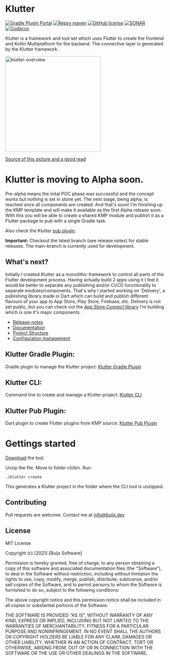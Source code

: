 # Klutter
[![Gradle Plugin Portal](https://img.shields.io/gradle-plugin-portal/v/dev.buijs.klutter.gradle?color=blueviolet&style=for-the-badge)](https://plugins.gradle.org/plugin/dev.buijs.klutter.gradle/2022-alpha-1)
[![Repsy maven](https://img.shields.io/badge/maven-2022--alpha--1-blue?style=for-the-badge)](https://repsy.io/mvn/buijs-dev/klutter/dev/buijs/klutter/)
[![GitHub license](https://img.shields.io/github/license/buijs-dev/klutter?style=for-the-badge)](https://github.com/buijs-dev/klutter-dart/blob/main/LICENSE)
[![SONAR](https://img.shields.io/sonar/alert_status/buijs-dev_klutter?label=SONAR&server=https%3A%2F%2Fsonarcloud.io&style=for-the-badge)](https://sonarcloud.io/summary/overall?id=buijs-dev_klutter)
[![Codecov](https://img.shields.io/codecov/c/github/buijs-dev/klutter?style=for-the-badge)](https://app.codecov.io/gh/buijs-dev/klutter)

Klutter is a framework and tool set which uses Flutter to create the frontend
and Kotlin Multiplatform for the backend. The connective layer is generated
by the Klutter framework.

<img src="https://raw.githubusercontent.com/buijs-dev/klutter/main/docs/klutter.png" alt="klutter-overview" width="300"/>

[Source of this picture and a good read](https://littlegnal.github.io/2019-07-09/kmpp_flutter_en)


# Klutter is moving to Alpha soon.
Pre-alpha means the inital POC phase was successful and the concept works but nothing is set in stone yet. 
The next stage, being alpha, is reached once all components are created. And that's soon! I'm finishing
up the KMP template and will make it available as the first Alpha release soon. With this you will be able
to create a shared KMP module and publish it as a Flutter package to pub with a single Gradle task.

Also check the Klutter [pub plugin](https://github.com/buijs-dev/klutter-dart).

<b>Important:</b> Checkout the latest branch (see release notes) for stable releases.
The main-branch is currently used for development.

## What's next?
Initially I created Klutter as a monolithic framework to control all parts of the Flutter development process.
Having actually build 2 apps using it I feel it would be better to separate any publishing and/or CI/CD 
functionality to separate modules/components. That's why I started working on 'Delivery', a publishing 
library made in Dart which can build and publish different flavours of your app to App Store, Play Store, Firebase, etc.
Delivery is not yet public, but you can check out the [App Store Connect library](https://github.com/buijs-dev/app-store-connect-dart) 
I'm building which is one it's major components.

- [Release-notes](Release-notes.md)
- [Documentation](https://buijs-dev.github.io/klutter/)
- [Project Structure](docs/doc_project_structure.md)
- [Configuration management](docs/doc_configuration_management.md)


## Klutter Gradle Plugin:
Gradle plugin to manage the Klutter project: [Klutter Gradle Plugin](https://github.com/buijs-dev/klutter-gradle)

## Klutter CLI:
Command line to create and manage a Klutter project: [Klutter CLI](https://github.com/buijs-dev/klutter-cli)

## Klutter Pub Plugin:
Dart plugin to create Flutter plugins from KMP source: [Klutter Pub Plugin](https://github.com/buijs-dev/klutter-dart)

# Gettings started

[Download](https://www.dropbox.com/s/zc1ctg5tdcvu177/klutter-cli-pre-alpha-5.zip) the tool.

Unzip the file. Move to folder cli/bin. Run:

```shell
./klutter create
```

This generates a Klutter project in the folder where the CLI tool is unzipped.

## Contributing
Pull requests are welcome. Contact me at info@buijs.dev

## License
MIT License

Copyright (c) [2021] [Buijs Software]

Permission is hereby granted, free of charge, to any person obtaining a copy
of this software and associated documentation files (the "Software"), to deal
in the Software without restriction, including without limitation the rights
to use, copy, modify, merge, publish, distribute, sublicense, and/or sell
copies of the Software, and to permit persons to whom the Software is
furnished to do so, subject to the following conditions:

The above copyright notice and this permission notice shall be included in all
copies or substantial portions of the Software.

THE SOFTWARE IS PROVIDED "AS IS", WITHOUT WARRANTY OF ANY KIND, EXPRESS OR
IMPLIED, INCLUDING BUT NOT LIMITED TO THE WARRANTIES OF MERCHANTABILITY,
FITNESS FOR A PARTICULAR PURPOSE AND NONINFRINGEMENT. IN NO EVENT SHALL THE
AUTHORS OR COPYRIGHT HOLDERS BE LIABLE FOR ANY CLAIM, DAMAGES OR OTHER
LIABILITY, WHETHER IN AN ACTION OF CONTRACT, TORT OR OTHERWISE, ARISING FROM,
OUT OF OR IN CONNECTION WITH THE SOFTWARE OR THE USE OR OTHER DEALINGS IN THE
SOFTWARE.
